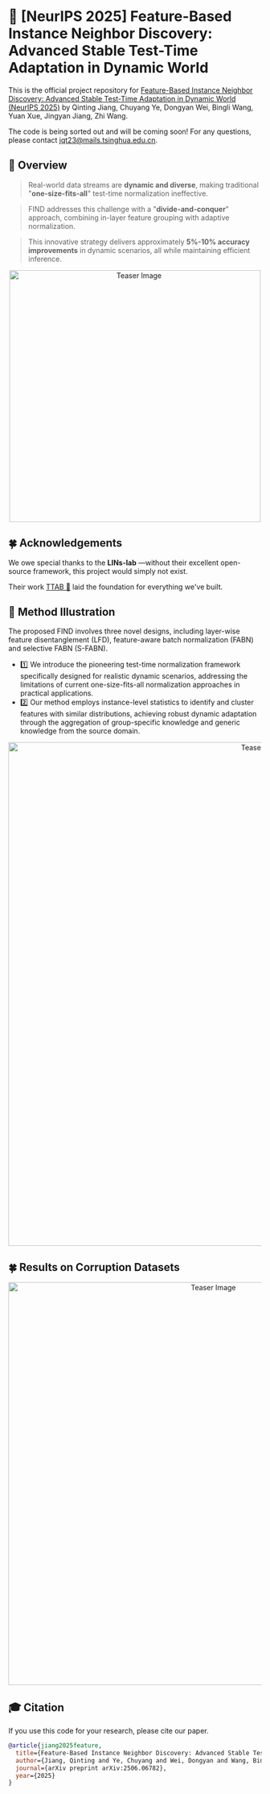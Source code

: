 # 🐳 [NeurIPS 2025] Feature-Based Instance Neighbor Discovery: Advanced Stable Test-Time Adaptation in Dynamic World

This is the official project repository for [Feature-Based Instance Neighbor Discovery: Advanced Stable Test-Time Adaptation in Dynamic World (NeurIPS 2025)](https://arxiv.org/abs/2506.06782) by Qinting Jiang, Chuyang Ye, Dongyan Wei, Bingli Wang, Yuan Xue, Jingyan Jiang, Zhi Wang.

The code is being sorted out and will be coming soon! For any questions, please contact jqt23@mails.tsinghua.edu.cn.


## 🚀 Overview

>  Real-world data streams are **dynamic and diverse**, making traditional "**one-size-fits-all**" test-time normalization ineffective.

>  FIND addresses this challenge with a "**divide-and-conquer**" approach, combining in-layer feature grouping with adaptive normalization.

>  This innovative strategy delivers approximately **5%-10% accuracy improvements** in dynamic scenarios, all while maintaining efficient inference.

<div align="center">
  <img src="https://github.com/Peanut-255/image-hosting/blob/main/NIPS-Overview.png" alt="Teaser Image" width="500">
</div>

## 🍀 Acknowledgements

We owe special thanks to the **LINs-lab** —without their excellent open-source framework, this project would simply not exist.

Their work [TTAB 🔗](https://github.com/LINs-lab/ttab) laid the foundation for everything we've built.


## 🐚 Method Illustration

The proposed FIND involves three novel designs, including layer-wise feature disentanglement (LFD), feature-aware batch normalization (FABN) and selective FABN (S-FABN).

* 1️⃣ We introduce the pioneering test-time normalization framework specifically designed for realistic dynamic scenarios, addressing the limitations of current one-size-fits-all normalization approaches in practical applications.
* 2️⃣ Our method employs instance-level statistics to identify and cluster features with similar distributions, achieving robust dynamic adaptation through the aggregation of group-specific knowledge and generic knowledge from the source domain.
  
<div align="center">
  <img src="https://github.com/Peanut-255/image-hosting/blob/main/NIPS-method.png?raw=true" alt="Teaser Image" width="1000">
</div>

## 🍀 Results on Corruption Datasets

<div align="center">
  <img src="https://github.com/Peanut-255/image-hosting/blob/main/results.png?raw=true" alt="Teaser Image" width="800">
</div>



## 🎓 Citation

If you use this code for your research, please cite our paper.

```bibtex
@article{jiang2025feature,
  title={Feature-Based Instance Neighbor Discovery: Advanced Stable Test-Time Adaptation in Dynamic World},
  author={Jiang, Qinting and Ye, Chuyang and Wei, Dongyan and Wang, Bingli and Xue, Yuan and Jiang, Jingyan and Wang, Zhi},
  journal={arXiv preprint arXiv:2506.06782},
  year={2025}
}
```
